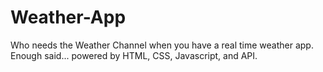 # Weather-App
Who needs the Weather Channel when you have a real time weather app. Enough said... powered by HTML, CSS, Javascript, and API. 
